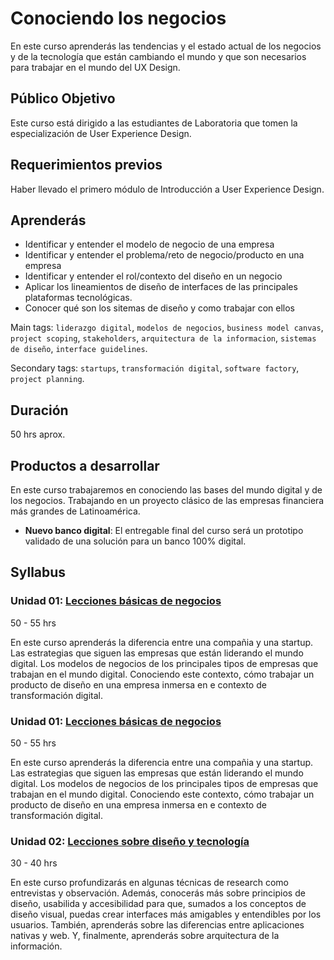 # Conociendo los negocios

En este curso aprenderás las tendencias y el estado actual de los negocios y de
la tecnología que están cambiando el mundo y que son necesarios para trabajar en
el mundo del UX Design.

## Público Objetivo

Este curso está dirigido a las estudiantes de Laboratoria que tomen la
especialización de User Experience Design.

## Requerimientos previos

Haber llevado el primero módulo de Introducción a User Experience Design.

## Aprenderás

- Identificar y entender el modelo de negocio de una empresa
- Identificar y entender el problema/reto de negocio/producto en una empresa
- Identificar y entender el rol/contexto del diseño en un negocio
- Aplicar los lineamientos de diseño de interfaces de las principales
  plataformas tecnológicas.
- Conocer qué son los sitemas de diseño y como trabajar con ellos

Main tags: `liderazgo digital`, `modelos de negocios`, `business model canvas`,
`project scoping`, `stakeholders`, `arquitectura de la informacion`, `sistemas
de diseño`, `interface guidelines`.

Secondary tags: `startups`, `transformación digital`, `software factory`,
`project planning`.

## Duración

50 hrs aprox.

## Productos a desarrollar

En este curso trabajaremos en conociendo las bases del mundo digital y de los
negocios. Trabajando en un proyecto clásico de las empresas financiera más
grandes de Latinoamérica.

- **Nuevo banco digital**: El entregable final del curso será un prototipo
  validado de una solución para un banco 100% digital.

## Syllabus

### Unidad 01: [Lecciones básicas de negocios](01-business-basics)

50 - 55 hrs

En este curso aprenderás la diferencia entre una compañia y una startup. Las
estrategias que siguen las empresas que están liderando el mundo digital. Los
modelos de negocios de los principales tipos de empresas que trabajan en el
mundo digital. Conociendo este contexto, cómo trabajar un producto de diseño en
una empresa inmersa en e contexto de transformación digital.

### Unidad 01: [Lecciones básicas de negocios](01-business-basics)

50 - 55 hrs

En este curso aprenderás la diferencia entre una compañia y una startup. Las
estrategias que siguen las empresas que están liderando el mundo digital. Los
modelos de negocios de los principales tipos de empresas que trabajan en el
mundo digital. Conociendo este contexto, cómo trabajar un producto de diseño en
una empresa inmersa en e contexto de transformación digital.

### Unidad 02: [Lecciones sobre diseño y tecnología](02-desgin)

30 - 40 hrs

En este curso profundizarás en algunas técnicas de research como entrevistas y
observación. Además, conocerás más sobre principios de diseño, usabilida y
accesibilidad para que, sumados a los conceptos de diseño visual, puedas crear
interfaces más amigables y entendibles por los usuarios. También, aprenderás
sobre las diferencias entre aplicaciones nativas y web. Y, finalmente,
aprenderás sobre arquitectura de la información.